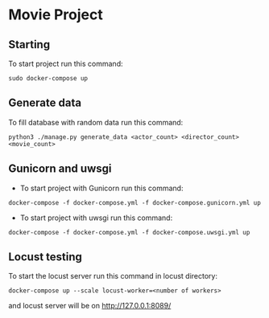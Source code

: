 Movie Project
=======
## Starting
To start project run this command:
```
sudo docker-compose up
```
## Generate data
To fill database with random data run this command:
```
python3 ./manage.py generate_data <actor_count> <director_count> <movie_count>
```
## Gunicorn and uwsgi
* To start project with Gunicorn run this command:
```
docker-compose -f docker-compose.yml -f docker-compose.gunicorn.yml up
```
* To start project with uwsgi run this command:
```
docker-compose -f docker-compose.yml -f docker-compose.uwsgi.yml up
```

## Locust testing
To start the locust server run this command in locust directory:
```
docker-compose up --scale locust-worker=<number of workers>
```
and locust server will be on http://127.0.0.1:8089/